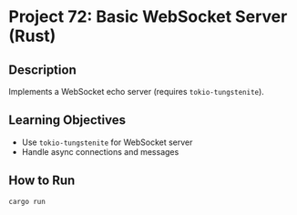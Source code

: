 # Project 72: Basic WebSocket Server (Rust)

## Description
Implements a WebSocket echo server (requires `tokio-tungstenite`).

## Learning Objectives
- Use `tokio-tungstenite` for WebSocket server
- Handle async connections and messages

## How to Run
```
cargo run
```
